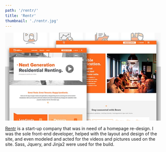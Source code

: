 ```yaml
---
path: '/rentr/'
title: 'Rentr'
thumbnail: './rentr.jpg'
---
```


![Rentr](rentr.jpg)

[Rentr](http://www.rentr.com) is a start-up company that was in need of a homepage re-design. I was the sole front-end developer, helped with the layout and design of the site, and even modeled and acted for the videos and pictures used on the site. Sass, Jquery, and Jinja2 were used for the build.